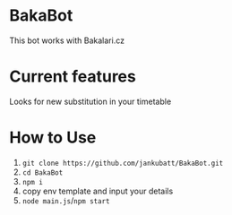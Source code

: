 # BakaBot
This bot works with Bakalari.cz

# Current features
Looks for new substitution in your timetable

# How to Use
1. `git clone https://github.com/jankubatt/BakaBot.git`
2. `cd BakaBot`
3. `npm i`
4. copy env template and input your details
5. `node main.js`/`npm start`
